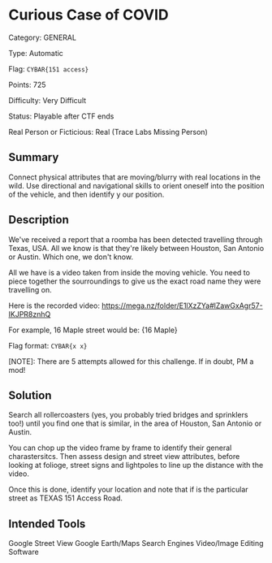 # Curious Case of COVID
Category: GENERAL

Type: Automatic

Flag: `CYBAR{151 access}`

Points: 725

Difficulty: Very Difficult

Status: Playable after CTF ends

Real Person or Ficticious: Real (Trace Labs Missing Person)

## Summary
Connect physical attributes that are moving/blurry with real locations in the wild. Use directional and navigational skills to orient oneself into the position of the vehicle, and then identify y our position.

## Description
We've received a report that a roomba has been detected travelling through Texas, USA. All we know is that they're likely between Houston, San Antonio or Austin. Which one, we don't know.

All we have is a video taken from inside the moving vehicle. You need to piece together the sourroundings to give us the exact road name they were travelling on.

Here is the recorded video: https://mega.nz/folder/E1lXzZYa#lZawGxAgr57-IKJPR8znhQ

For example, 16 Maple street would be: {16 Maple}

Flag format: `CYBAR{x x}`

[NOTE]: There are 5 attempts allowed for this challenge. If in doubt, PM a mod!

## Solution
Search all rollercoasters (yes, you probably tried bridges and sprinklers too!) until you find one that is similar, in the area of Houston, San Antonio or Austin.  

You can chop up the video frame by frame to identify their general charastersitcs. Then assess design and street view attributes, before looking at folioge, street signs and lightpoles to line up the distance with the video. 

Once this is done, identify your location and note that if is the particular street as TEXAS 151 Access Road.

## Intended Tools
Google Street View
Google Earth/Maps
Search Engines
Video/Image Editing Software